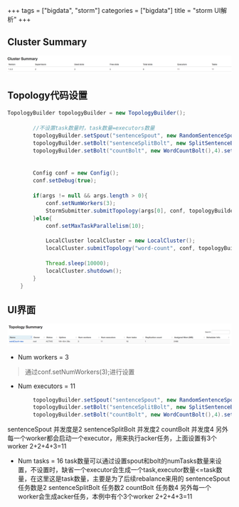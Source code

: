 +++
tags = ["bigdata", "storm"]
categories = ["bigdata"]
title = "storm UI解析"
+++

## Cluster Summary
![Alt text](../1472743930681.png)

 
## Topology代码设置
``` java
TopologyBuilder topologyBuilder = new TopologyBuilder();
		
		//不设置task数量时，task数量=executors数量
		topologyBuilder.setSpout("sentenceSpout", new RandomSentenceSpout(),2).setNumTasks(4);
		topologyBuilder.setBolt("sentenceSplitBolt", new SplitSentenceBolt(),2).setNumTasks(3).shuffleGrouping("sentenceSpout");
		topologyBuilder.setBolt("countBolt", new WordCountBolt(),4).setNumTasks(6).fieldsGrouping("sentenceSplitBolt", new Fields("word"));
		
		
		Config conf = new Config();
		conf.setDebug(true);
		
		if(args != null && args.length > 0){
			conf.setNumWorkers(3);
			StormSubmitter.submitTopology(args[0], conf, topologyBuilder.createTopology());
		}else{
			conf.setMaxTaskParallelism(10);
			
			LocalCluster localCluster = new LocalCluster();
			localCluster.submitTopology("word-count", conf, topologyBuilder.createTopology());
			
			Thread.sleep(10000);
			localCluster.shutdown();
		}
	}
```

## UI界面
![Alt text](../1472961269432.png)

- Num workers = 3
> 通过conf.setNumWorkers(3);进行设置

- Num executors = 11
``` java
		topologyBuilder.setSpout("sentenceSpout", new RandomSentenceSpout(),2).setNumTasks(4);
		topologyBuilder.setBolt("sentenceSplitBolt", new SplitSentenceBolt(),2).setNumTasks(3).shuffleGrouping("sentenceSpout");
		topologyBuilder.setBolt("countBolt", new WordCountBolt(),4).setNumTasks(6).fieldsGrouping("sentenceSplitBolt", new Fields("word"));
```

   sentenceSpout 并发度是2
   sentenceSplitBolt 并发度2
    countBolt 并发度4
   另外每一个worker都会启动一个executor，用来执行acker任务，上面设置有3个worker
2+2+4+3=11

- Num tasks = 16
task数量可以通过设置spout和bolt的numTasks数量来设置，不设置时，缺省一个executor会生成一个task,executor数量<=task数量，在这里这是task数量，主要是为了后续rebalance来用的
sentenceSpout 任务数是2
sentenceSplitBolt 任务数2
countBolt 任务数4
另外每一个worker会生成acker任务，本例中有个3个worker
2+2+4+3=11





